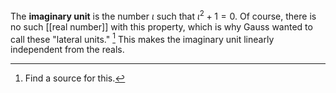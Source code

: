 The **imaginary unit** is the number $\iota$ such that $\iota^2 + 1 = 0$. Of course, there is no such [[real number]] with this property, which is why Gauss wanted to call these "lateral units." [^source] This makes the imaginary unit linearly independent from the reals.

[^source]: Find a source for this.